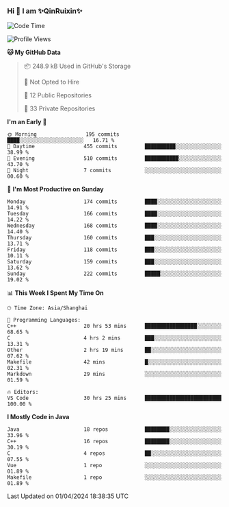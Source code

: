 <!--
**QinRuixin/QinRuixin** is a ✨ _special_ ✨ repository because its `README.md` (this file) appears on your GitHub profile.

Here are some ideas to get you started:

- 🔭 I’m currently working on ...
- 🌱 I’m currently learning ...
- 👯 I’m looking to collaborate on ...
- 🤔 I’m looking for help with ...
- 💬 Ask me about ...
- 📫 How to reach me: ...
- 😄 Pronouns: ...
- ⚡ Fun fact: ...
-->


### Hi 👋 I am ✨QinRuixin✨

<!--START_SECTION:waka-->
![Code Time](http://img.shields.io/badge/Code%20Time-1%2C097%20hrs%2045%20mins-blue)

![Profile Views](http://img.shields.io/badge/Profile%20Views-0-blue)

**🐱 My GitHub Data** 

> 📦 248.9 kB Used in GitHub's Storage 
 > 
> 🚫 Not Opted to Hire
 > 
> 📜 12 Public Repositories 
 > 
> 🔑 33 Private Repositories 
 > 
**I'm an Early 🐤** 

```text
🌞 Morning                195 commits         ████░░░░░░░░░░░░░░░░░░░░░   16.71 % 
🌆 Daytime                455 commits         ██████████░░░░░░░░░░░░░░░   38.99 % 
🌃 Evening                510 commits         ███████████░░░░░░░░░░░░░░   43.70 % 
🌙 Night                  7 commits           ░░░░░░░░░░░░░░░░░░░░░░░░░   00.60 % 
```
📅 **I'm Most Productive on Sunday** 

```text
Monday                   174 commits         ████░░░░░░░░░░░░░░░░░░░░░   14.91 % 
Tuesday                  166 commits         ████░░░░░░░░░░░░░░░░░░░░░   14.22 % 
Wednesday                168 commits         ████░░░░░░░░░░░░░░░░░░░░░   14.40 % 
Thursday                 160 commits         ███░░░░░░░░░░░░░░░░░░░░░░   13.71 % 
Friday                   118 commits         ███░░░░░░░░░░░░░░░░░░░░░░   10.11 % 
Saturday                 159 commits         ███░░░░░░░░░░░░░░░░░░░░░░   13.62 % 
Sunday                   222 commits         █████░░░░░░░░░░░░░░░░░░░░   19.02 % 
```


📊 **This Week I Spent My Time On** 

```text
🕑︎ Time Zone: Asia/Shanghai

💬 Programming Languages: 
C++                      20 hrs 53 mins      █████████████████░░░░░░░░   68.65 % 
C                        4 hrs 2 mins        ███░░░░░░░░░░░░░░░░░░░░░░   13.31 % 
Other                    2 hrs 19 mins       ██░░░░░░░░░░░░░░░░░░░░░░░   07.62 % 
Makefile                 42 mins             █░░░░░░░░░░░░░░░░░░░░░░░░   02.31 % 
Markdown                 29 mins             ░░░░░░░░░░░░░░░░░░░░░░░░░   01.59 % 

🔥 Editors: 
VS Code                  30 hrs 25 mins      █████████████████████████   100.00 % 
```

**I Mostly Code in Java** 

```text
Java                     18 repos            ████████░░░░░░░░░░░░░░░░░   33.96 % 
C++                      16 repos            ████████░░░░░░░░░░░░░░░░░   30.19 % 
C                        4 repos             ██░░░░░░░░░░░░░░░░░░░░░░░   07.55 % 
Vue                      1 repo              ░░░░░░░░░░░░░░░░░░░░░░░░░   01.89 % 
Makefile                 1 repo              ░░░░░░░░░░░░░░░░░░░░░░░░░   01.89 % 
```




 Last Updated on 01/04/2024 18:38:35 UTC
<!--END_SECTION:waka-->
